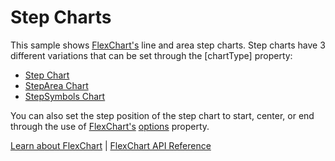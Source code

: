 Step Charts
===========

This sample shows [FlexChart's](https://www.grapecity.com/wijmo/api/classes/wijmo_chart.flexchart.html) line and area step charts. Step charts have 3 different variations that can be set through the [chartType] property:

* [Step Chart](https://www.grapecity.com/wijmo/api/enums/wijmo_chart.charttype.html#step)
* [StepArea Chart](https://www.grapecity.com/wijmo/api/enums/wijmo_chart.charttype.html#steparea)
* [StepSymbols Chart](https://www.grapecity.com/wijmo/api/enums/wijmo_chart.charttype.html#stepsymbols)

You can also set the step position of the step chart to start, center, or end through the use of [FlexChart's](https://www.grapecity.com/wijmo/api/classes/wijmo_chart.flexchart.html) [options](https://www.grapecity.com/wijmo/api/classes/wijmo_chart.flexchart.html#options) property.

[Learn about FlexChart](https://www.grapecity.com/wijmo-flexchart) | [FlexChart API Reference](https://www.grapecity.com/wijmo/api/classes/wijmo_chart.flexchart.html)